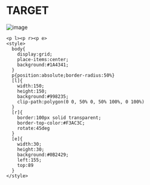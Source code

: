 # TARGET

![image](https://github.com/gaschneider/cssbattle/assets/16023844/28f18e0e-879c-4b91-ac3d-10a22415210f)

```
<p l><p r><p e>
<style>
  body{
    display:grid;
    place-items:center;
    background:#1A4341;
  }
  p{position:absolute;border-radius:50%}
  [l]{
    width:150;
    height:150;
    background:#998235;
    clip-path:polygon(0 0, 50% 0, 50% 100%, 0 100%)
  }
  [r]{
    border:100px solid transparent;
    border-top-color:#F3AC3C;
    rotate:45deg
  }
  [e]{
    width:30;
    height:30;
    background:#0B2429;
    left:155;
    top:89
  }
</style>
```
